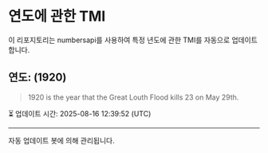 
# 연도에 관한 TMI

이 리포지토리는 numbersapi를 사용하여 특정 년도에 관한 TMI를 자동으로 업데이트합니다.

## 연도: (1920)
> 1920 is the year that the Great Louth Flood kills 23 on May 29th.

⏳ 업데이트 시간: 2025-08-16 12:39:52 (UTC)

---
자동 업데이트 봇에 의해 관리됩니다.
